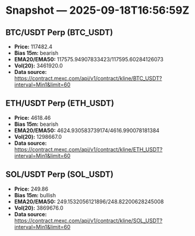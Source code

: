 # Snapshot — 2025-09-18T16:56:59Z

## BTC/USDT Perp (BTC_USDT)
- **Price:** 117482.4
- **Bias 15m:** bearish
- **EMA20/EMA50:** 117575.94907833423/117595.60284126073
- **Vol(20):** 3461920.0
- **Data source:** https://contract.mexc.com/api/v1/contract/kline/BTC_USDT?interval=Min1&limit=60

## ETH/USDT Perp (ETH_USDT)
- **Price:** 4618.46
- **Bias 15m:** bearish
- **EMA20/EMA50:** 4624.930583739174/4616.990078181384
- **Vol(20):** 1298667.0
- **Data source:** https://contract.mexc.com/api/v1/contract/kline/ETH_USDT?interval=Min1&limit=60

## SOL/USDT Perp (SOL_USDT)
- **Price:** 249.86
- **Bias 15m:** bullish
- **EMA20/EMA50:** 249.1532056121896/248.82200628245008
- **Vol(20):** 3869676.0
- **Data source:** https://contract.mexc.com/api/v1/contract/kline/SOL_USDT?interval=Min1&limit=60
